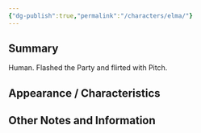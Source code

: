```yaml
---
{"dg-publish":true,"permalink":"/characters/elma/"}
---
```


## Summary
Human. Flashed the Party and flirted with Pitch.

## Appearance / Characteristics


## Other Notes and Information